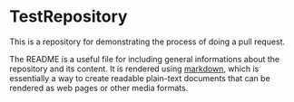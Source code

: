 # TestRepository

This is a repository for demonstrating the process of doing a pull request.

The README is a useful file for including general informations about the repository and its content.
It is rendered using [markdown](https://daringfireball.net/projects/markdown/), which is essentially a
way to create readable plain-text documents that can be rendered as web pages or other media formats.
